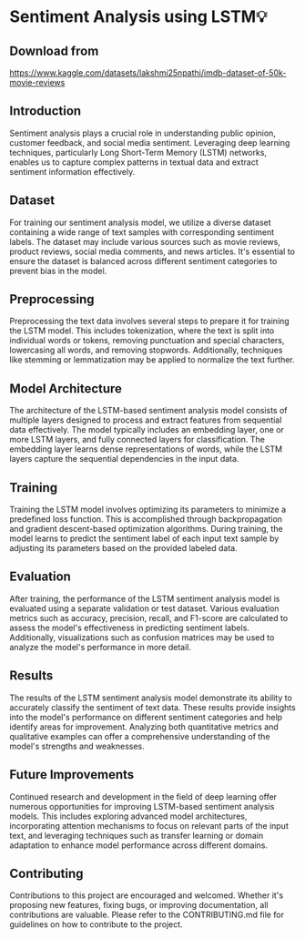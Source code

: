 # Sentiment Analysis using LSTM💡

## Download from
https://www.kaggle.com/datasets/lakshmi25npathi/imdb-dataset-of-50k-movie-reviews


## Introduction

Sentiment analysis plays a crucial role in understanding public opinion, customer feedback, and social media sentiment. Leveraging deep learning techniques, particularly Long Short-Term Memory (LSTM) networks, enables us to capture complex patterns in textual data and extract sentiment information effectively.

## Dataset

For training our sentiment analysis model, we utilize a diverse dataset containing a wide range of text samples with corresponding sentiment labels. The dataset may include various sources such as movie reviews, product reviews, social media comments, and news articles. It's essential to ensure the dataset is balanced across different sentiment categories to prevent bias in the model.

## Preprocessing

Preprocessing the text data involves several steps to prepare it for training the LSTM model. This includes tokenization, where the text is split into individual words or tokens, removing punctuation and special characters, lowercasing all words, and removing stopwords. Additionally, techniques like stemming or lemmatization may be applied to normalize the text further.

## Model Architecture

The architecture of the LSTM-based sentiment analysis model consists of multiple layers designed to process and extract features from sequential data effectively. The model typically includes an embedding layer, one or more LSTM layers, and fully connected layers for classification. The embedding layer learns dense representations of words, while the LSTM layers capture the sequential dependencies in the input data.

## Training

Training the LSTM model involves optimizing its parameters to minimize a predefined loss function. This is accomplished through backpropagation and gradient descent-based optimization algorithms. During training, the model learns to predict the sentiment label of each input text sample by adjusting its parameters based on the provided labeled data.

## Evaluation

After training, the performance of the LSTM sentiment analysis model is evaluated using a separate validation or test dataset. Various evaluation metrics such as accuracy, precision, recall, and F1-score are calculated to assess the model's effectiveness in predicting sentiment labels. Additionally, visualizations such as confusion matrices may be used to analyze the model's performance in more detail.

## Results

The results of the LSTM sentiment analysis model demonstrate its ability to accurately classify the sentiment of text data. These results provide insights into the model's performance on different sentiment categories and help identify areas for improvement. Analyzing both quantitative metrics and qualitative examples can offer a comprehensive understanding of the model's strengths and weaknesses.

## Future Improvements

Continued research and development in the field of deep learning offer numerous opportunities for improving LSTM-based sentiment analysis models. This includes exploring advanced model architectures, incorporating attention mechanisms to focus on relevant parts of the input text, and leveraging techniques such as transfer learning or domain adaptation to enhance model performance across different domains.

## Contributing

Contributions to this project are encouraged and welcomed. Whether it's proposing new features, fixing bugs, or improving documentation, all contributions are valuable. Please refer to the CONTRIBUTING.md file for guidelines on how to contribute to the project.


